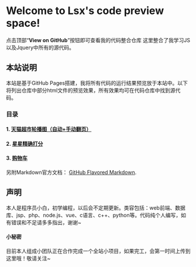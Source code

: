# **Welcome to Lsx's code preview space!**

点击顶部“**View on GitHub**”按钮即可查看我的代码整合仓库 这里整合了我学习JS以及Jquery中所有的源代码。


## 本站说明

本站是基于GitHub Pages搭建，我将所有代码的运行结果预览放于本站中。以下将列出仓库中部分html文件的预览效果，所有效果均可在代码仓库中找到源代码。

### 目录



#### 1. [天猫超市轮播图（自动+手动翻页）](https://shininghack.github.io/CodingStar/%E5%9B%BE%E7%89%87%E5%B9%BB%E7%81%AF%E7%B4%A0%E6%9D%90/ex.html)
####  2. [星星精确打分](https://shininghack.github.io/CodingStar/%E6%98%9F%E6%98%9F%E8%AF%84%E4%BB%B7/%E6%98%9F%E6%98%9F%E7%B2%BE%E7%A1%AE%E6%89%93%E5%88%86.html)
####  3. [购物车](https://shininghack.github.io/CodingStar/shoppingcar.html)



另附Markdown官方文档： [GitHub Flavored Markdown](https://guides.github.com/features/mastering-markdown/).

## 声明

本人是程序员小白，初学编程，以后会不定期更新。类容包括：web前端、数据库、jsp、php、node.js、vue、c语言、c++、python等。代码纯个人编写，如有错误和不足请多多指出，谢谢~

#### 小秘密

目前本人组成小团队正在合作完成一个全站小项目，如果完工，会第一时间上传到这里哦！敬请关注~
